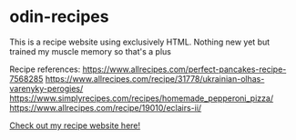 # odin-recipes

This is a recipe website using exclusively HTML. Nothing new yet but trained my muscle memory so that's a plus

Recipe references: 
https://www.allrecipes.com/perfect-pancakes-recipe-7568285
https://www.allrecipes.com/recipe/31778/ukrainian-olhas-varenyky-perogies/
https://www.simplyrecipes.com/recipes/homemade_pepperoni_pizza/
https://www.allrecipes.com/recipe/19010/eclairs-ii/

[Check out my recipe website here!](https://sankegit.github.io/odin-recipes/)

